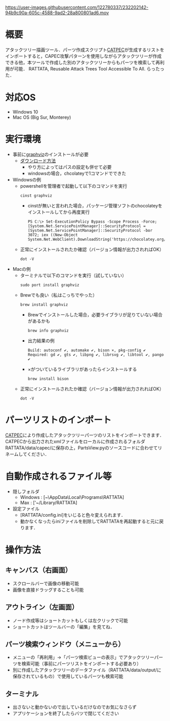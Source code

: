 https://user-images.githubusercontent.com/122780337/232202142-94b9c90a-605c-4588-9ad2-28a800801ad6.mov

# 概要
アタックツリー描画ツール．パーツ作成スクリプト[CATPEC](https://github.com/RATTATAlab/CATPEC)が生成するリストをインポートすると，CAPEC攻撃パターンを使用しながらアタックツリーが作成できる他，本ツールで作成した別のアタックツリーからもパーツを検索して再利用が可能．
RATTATA, Reusable Attack Trees Tool Accessible To All.
らったった．

# 対応OS
- Windows 10
- Mac OS (Big Sur, Monterey)

# 実行環境
- 事前に[graphviz](https://graphviz.org)のインストールが必要
    - [ダウンロード方法](https://graphviz.org/download/)
        - やり方によってはパスの設定も併せて必要
        - windowsの場合，chcolateyで1コマンドでできた
- Windowsの例
    - powershellを管理者で起動して以下のコマンドを実行
        ```
        cinst graphviz
        ```
        - cinstが無いと言われた場合，パッケージ管理ソフトのchocolateyをインストールしてから再度実行
            ```
            PS C:\> Set-ExecutionPolicy Bypass -Scope Process -Force; [System.Net.ServicePointManager]::SecurityProtocol = [System.Net.ServicePointManager]::SecurityProtocol -bor 3072; iex ((New-Object System.Net.WebClient).DownloadString('https://chocolatey.org/install.ps1'))
            ```
    - 正常にインストールされたか確認（バージョン情報が出力されればOK）
        ```
        dot -V
        ```
- Macの例
    - ターミナルで以下のコマンドを実行（試していない）
        ```
        sudo port install graphviz
        ```
    - Brewでも良い（私はこっちでやった）
        ```
        brew install graphviz
        ```
        - Brewでインストールした場合，必要ライブラリが足りていない場合があるかも
            ```
            brew info graphviz
            ```
        - 出力結果の例
            ```
            Build: autoconf ✔, automake ✔, bison ×, pkg-config ✔
            Required: gd ✔, gts ✔, libpng ✔, librsvg ✔, libtool ✔, pango ✔
            ```
        - ×がついているライブラリがあったらインストールする
            ```
            brew install bison
            ```
    - 正常にインストールされたか確認（バージョン情報が出力されればOK）
        ```
        dot -V
        ```

# パーツリストのインポート
[CATPEC](https://github.com/RATTATAlab/CATPEC)により作成したアタックツリーパーツのリストをインポートできます．
CATPECから出力されたxmlファイルをローカルに作成されるフォルダRATTATA/data/capec/に保存の上，PartsView.pyのソースコードに合わせてリネームしてください．

# 自動作成されるファイル等
- 隠しフォルダ
    - Windows : [~\AppData\Local\Programs\RATTATA]
    - Max : ['~/Library/RATTATA]
- 設定ファイル
    - [RATTATA/config.ini]をいじると色々変えられます．
    - 動かなくなったらiniファイルを削除してRATTATAを再起動すると元に戻ります．

# 操作方法
## キャンバス（右画面）
- スクロールバーで画像の移動可能
- 画像を直接ドラッグすることも可能

## アウトライン（左画面）
- ノード作成等はショートカットもしくは左クリックで可能
- ショートカットはツールバーの「編集」を見てね．

## パーツ検索ウィンドウ（メニューから）
- メニューの「再利用」->「パーツ検索ビューの表示」でアタックツリーパーツを検索可能（事前にパーツリストをインポートする必要あり）
- 別に作成したアタックツリーのデータファイル（RATTATA/data/output/に保存されているもの）で使用しているパーツも検索可能

## ターミナル
- 出さないと動かないので出しているだけなのでお気になさらず
- アプリケーションを終了したらバツで閉じてください
